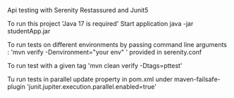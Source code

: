 Api testing with Serenity Restassured and Junit5


To run this project 'Java 17 is required'
Start application java -jar studentApp.jar

To run tests on different environments by passing command line  arguments : 'mvn verify -Denvironment="your env" ' provided in serenity.conf

To run test with a given tag
'mvn clean verify -Dtags=pttest'

Tu run tests in parallel update property in pom.xml under maven-failsafe-plugin
'junit.jupiter.execution.parallel.enabled=true'